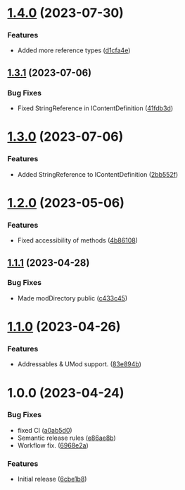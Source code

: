 # [1.4.0](https://github.com/christides11/mod-content-framework/compare/v1.3.1...v1.4.0) (2023-07-30)


### Features

* Added more reference types ([d1cfa4e](https://github.com/christides11/mod-content-framework/commit/d1cfa4e126d7d6baa571bc27cd2603c039ea8a41))

## [1.3.1](https://github.com/christides11/mod-content-framework/compare/v1.3.0...v1.3.1) (2023-07-06)


### Bug Fixes

* Fixed StringReference in IContentDefinition ([41fdb3d](https://github.com/christides11/mod-content-framework/commit/41fdb3d5044ca23a20b833629f825a02b3b0d59f))

# [1.3.0](https://github.com/christides11/mod-content-framework/compare/v1.2.0...v1.3.0) (2023-07-06)


### Features

* Added StringReference to IContentDefinition ([2bb552f](https://github.com/christides11/mod-content-framework/commit/2bb552ff32f9e46d912d69784f99f3618cca1767))

# [1.2.0](https://github.com/christides11/mod-content-framework/compare/v1.1.1...v1.2.0) (2023-05-06)


### Features

* Fixed accessibility of methods ([4b86108](https://github.com/christides11/mod-content-framework/commit/4b8610853b0718a30ff8da9b712da3e45637fbd6))

## [1.1.1](https://github.com/christides11/mod-content-framework/compare/v1.1.0...v1.1.1) (2023-04-28)


### Bug Fixes

* Made modDirectory public ([c433c45](https://github.com/christides11/mod-content-framework/commit/c433c45bb1b6d2c680e2488c26165442ad7daf61))

# [1.1.0](https://github.com/christides11/mod-content-framework/compare/v1.0.0...v1.1.0) (2023-04-26)


### Features

* Addressables & UMod support. ([83e894b](https://github.com/christides11/mod-content-framework/commit/83e894be8d5f569aa4a672b5b0812ff5eb8e6d03))

# 1.0.0 (2023-04-24)


### Bug Fixes

* fixed CI ([a0ab5d0](https://github.com/christides11/mod-content-framework/commit/a0ab5d019471a92350fc17f5186c8816454c2e04))
* Semantic release rules ([e86ae8b](https://github.com/christides11/mod-content-framework/commit/e86ae8b4a32aedbd3fe6fc4a5149c7405c355f02))
* Workflow fix. ([6968e2a](https://github.com/christides11/mod-content-framework/commit/6968e2afd7f51843c613ad8065f50ea823949297))


### Features

* Initial release ([6cbe1b8](https://github.com/christides11/mod-content-framework/commit/6cbe1b8b48ef237a7c2d6f0a879d07d6e5fc818b))
